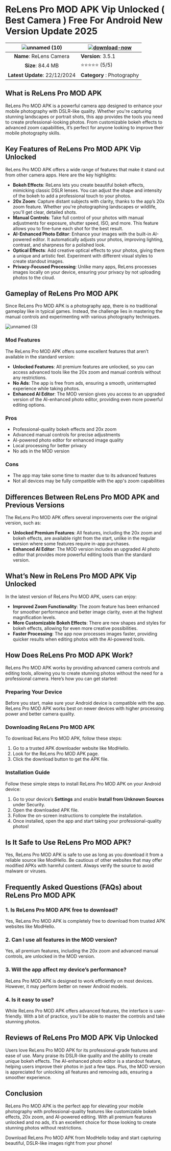 # ReLens Pro MOD APK Vip Unlocked ( Best Camera ) Free For Android New Version Update 2025

|![unnamed (10)](https://github.com/user-attachments/assets/f3a25aa8-db5e-4699-bb9e-21c0bee97af5)| [![download-now](https://github.com/user-attachments/assets/22657e67-9d2d-46af-a41a-5d365d2ddc1f)](https://tinyurl.com/4c8vhba4)  |
|:-------------------------------------------------:|-----------------------|
| **Name**: ReLens Camera                    | **Version**:  3.5.1   |
| **Size**: 84.4 MB                               | ⭐️⭐️⭐️⭐️⭐️ (5/5) |
| **Latest Update**: 22/12/2024                      | **Category** : Photography |

## What is ReLens Pro MOD APK 

ReLens Pro MOD APK is a powerful camera app designed to enhance your mobile photography with DSLR-like quality. Whether you're capturing stunning landscapes or portrait shots, this app provides the tools you need to create professional-looking photos. From customizable bokeh effects to advanced zoom capabilities, it’s perfect for anyone looking to improve their mobile photography skills.

## Key Features of ReLens Pro MOD APK Vip Unlocked

ReLens Pro MOD APK offers a wide range of features that make it stand out from other camera apps. Here are the key highlights:

- **Bokeh Effects**: ReLens lets you create beautiful bokeh effects, mimicking classic DSLR lenses. You can adjust the shape and intensity of the bokeh to add a professional touch to your photos.
- **20x Zoom**: Capture distant subjects with clarity, thanks to the app’s 20x zoom feature. Whether you're photographing landscapes or wildlife, you'll get clear, detailed shots.
- **Manual Controls**: Take full control of your photos with manual adjustments for exposure, shutter speed, ISO, and more. This feature allows you to fine-tune each shot for the best result.
- **AI-Enhanced Photo Editor**: Enhance your images with the built-in AI-powered editor. It automatically adjusts your photos, improving lighting, contrast, and sharpness for a polished look.
- **Optical Effects**: Add creative optical effects to your photos, giving them a unique and artistic feel. Experiment with different visual styles to create standout images.
- **Privacy-Focused Processing**: Unlike many apps, ReLens processes images locally on your device, ensuring your privacy by not uploading photos to the cloud.

## Gameplay of ReLens Pro MOD APK

Since ReLens Pro MOD APK is a photography app, there is no traditional gameplay like in typical games. Instead, the challenge lies in mastering the manual controls and experimenting with various photography techniques. 

![unnamed (3)](https://github.com/user-attachments/assets/2ca9c929-9c15-40a0-a153-6820c1191a3a)


### Mod Features
The ReLens Pro MOD APK offers some excellent features that aren’t available in the standard version:

- **Unlocked Features**: All premium features are unlocked, so you can access advanced tools like the 20x zoom and manual controls without any restrictions.
- **No Ads**: The app is free from ads, ensuring a smooth, uninterrupted experience while taking photos.
- **Enhanced AI Editor**: The MOD version gives you access to an upgraded version of the AI-enhanced photo editor, providing even more powerful editing options.

### Pros
- Professional-quality bokeh effects and 20x zoom
- Advanced manual controls for precise adjustments
- AI-powered photo editor for enhanced image quality
- Local processing for better privacy
- No ads in the MOD version

### Cons
- The app may take some time to master due to its advanced features
- Not all devices may be fully compatible with the app's zoom capabilities

## Differences Between ReLens Pro MOD APK and Previous Versions

The ReLens Pro MOD APK offers several improvements over the original version, such as:

- **Unlocked Premium Features**: All features, including the 20x zoom and bokeh effects, are available right from the start, unlike in the regular version where some features require in-app purchases.
- **Enhanced AI Editor**: The MOD version includes an upgraded AI photo editor that provides more powerful editing tools than the standard version.

## What’s New in ReLens Pro MOD APK Vip Unlocked

In the latest version of ReLens Pro MOD APK, users can enjoy:

- **Improved Zoom Functionality**: The zoom feature has been enhanced for smoother performance and better image clarity, even at the highest magnification levels.
- **More Customizable Bokeh Effects**: There are new shapes and styles for bokeh effects, allowing for even more creative possibilities.
- **Faster Processing**: The app now processes images faster, providing quicker results when editing photos with the AI-powered tools.

## How Does ReLens Pro MOD APK Work?

ReLens Pro MOD APK works by providing advanced camera controls and editing tools, allowing you to create stunning photos without the need for a professional camera. Here’s how you can get started:

### Preparing Your Device
Before you start, make sure your Android device is compatible with the app. ReLens Pro MOD APK works best on newer devices with higher processing power and better camera quality.

### Downloading ReLens Pro MOD APK
To download ReLens Pro MOD APK, follow these steps:

1. Go to a trusted APK downloader website like ModHello.
2. Look for the ReLens Pro MOD APK page.
3. Click the download button to get the APK file.

### Installation Guide
Follow these simple steps to install ReLens Pro MOD APK on your Android device:

1. Go to your device’s **Settings** and enable **Install from Unknown Sources** under Security.
2. Open the downloaded APK file.
3. Follow the on-screen instructions to complete the installation.
4. Once installed, open the app and start taking your professional-quality photos!

## Is It Safe to Use ReLens Pro MOD APK?

Yes, ReLens Pro MOD APK is safe to use as long as you download it from a reliable source like ModHello. Be cautious of other websites that may offer modified APKs with harmful content. Always verify the source to avoid malware or viruses.

## Frequently Asked Questions (FAQs) about ReLens Pro MOD APK

### 1. Is ReLens Pro MOD APK free to download?
Yes, ReLens Pro MOD APK is completely free to download from trusted APK websites like ModHello.

### 2. Can I use all features in the MOD version?
Yes, all premium features, including the 20x zoom and advanced manual controls, are unlocked in the MOD version.

### 3. Will the app affect my device’s performance?
ReLens Pro MOD APK is designed to work efficiently on most devices. However, it may perform better on newer Android models.

### 4. Is it easy to use?
While ReLens Pro MOD APK offers advanced features, the interface is user-friendly. With a bit of practice, you'll be able to master the controls and take stunning photos.

## Reviews of ReLens Pro MOD APK Vip Unlocked

Users love ReLens Pro MOD APK for its professional-grade features and ease of use. Many praise its DSLR-like quality and the ability to create unique bokeh effects. The AI-enhanced photo editor is a standout feature, helping users improve their photos in just a few taps. Plus, the MOD version is appreciated for unlocking all features and removing ads, ensuring a smoother experience.
## Conclusion

ReLens Pro MOD APK is the perfect app for elevating your mobile photography with professional-quality features like customizable bokeh effects, 20x zoom, and AI-powered editing. With all premium features unlocked and no ads, it’s an excellent choice for those looking to create stunning photos without restrictions. 

Download ReLens Pro MOD APK from ModHello today and start capturing beautiful, DSLR-like images right from your phone!
